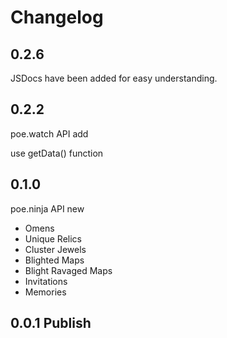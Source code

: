 # Changelog
## 0.2.6
JSDocs have been added for easy understanding.


## 0.2.2
poe.watch API add

use getData() function


## 0.1.0 
poe.ninja API new 

- Omens
- Unique Relics
- Cluster Jewels
- Blighted Maps
- Blight Ravaged Maps
- Invitations
- Memories

## 0.0.1 Publish